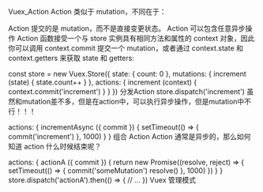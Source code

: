 Vuex_Action
Action 类似于 mutation，不同在于：

Action 提交的是 mutation，而不是直接变更状态。
Action 可以包含任意异步操作
Action 函数接受一个与 store 实例具有相同方法和属性的 context 对象，因此你可以调用 context.commit 提交一个 mutation，或者通过 context.state 和 context.getters 来获取 state 和 getters:

const store = new Vuex.Store({
  state: {
    count: 0
  },
  mutations: {
    increment (state) {
      state.count++
    }
  },
  actions: {
    increment (context) {
      context.commit('increment')
    }
  }
})
分发Action
store.dispatch('increment')
虽然和mutation差不多，但是在action中，可以执行异步操作，但是mutation中不行！！！

actions: {
  incrementAsync ({ commit }) {
    setTimeout(() => {
      commit('increment')
    }, 1000)
  }
}
组合 Action
Action 通常是异步的，那么如何知道 action 什么时候结束呢？

actions: {
  actionA ({ commit }) {
    return new Promise((resolve, reject) => {
      setTimeout(() => {
        commit('someMutation')
        resolve()
      }, 1000)
    })
  }
}
store.dispatch('actionA').then(() => {
  // ...
})
Vuex 管理模式

